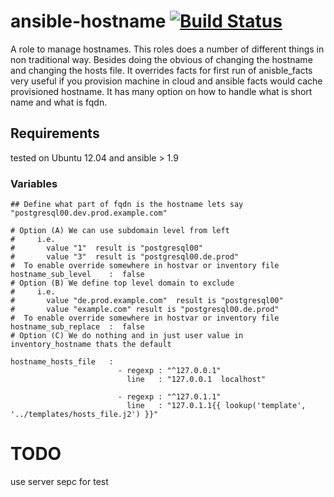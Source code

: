 ansible-hostname [![Build Status](https://travis-ci.org/AutomationWithAnsible/ansible-hostname.svg?branch=master)](https://travis-ci.org/AutomationWithAnsible/ansible-hostname)
=====================

A role to manage hostnames. This roles does a number of different things in non traditional way. Besides doing the obvious of changing the hostname and changing the hosts file. It overrides facts for first run of anisble_facts very useful if you provision machine in cloud and ansible facts would cache provisioned hostname. It has many option on how to handle what is short name and what is fqdn.

Requirements
------------
tested on Ubuntu 12.04 and ansible > 1.9

### Variables
``` 
## Define what part of fqdn is the hostname lets say "postgresql00.dev.prod.example.com"

# Option (A) We can use subdomain level from left
#     i.e.
#       value "1"  result is "postgresql00"
#       value "3"  result is "postgresql00.de.prod"
#  To enable override somewhere in hostvar or inventory file
hostname_sub_level    :  false
# Option (B) We define top level domain to exclude
#     i.e.
#       value "de.prod.example.com"  result is "postgresql00"
#       value "example.com" result is "postgresql00.de.prod"
#  To enable override somewhere in hostvar or inventory file
hostname_sub_replace  :  false
# Option (C) We do nothing and in just user value in inventory_hostname thats the default

hostname_hosts_file   :
                        - regexp : "^127.0.0.1"
                          line   : "127.0.0.1  localhost"

                        - regexp : "^127.0.1.1"
                          line   : "127.0.1.1{{ lookup('template', '../templates/hosts_file.j2') }}"
```

# TODO
use server sepc for test

